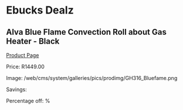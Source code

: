 
# Ebucks Dealz
## Alva Blue Flame Convection Roll about Gas Heater - Black
[Product Page](https://www.ebucks.com/web/shop/productSelected.do?prodId=1142118250&catId=704982758)

Price: R1449.00

Image: /web/cms/system/galleries/pics/prodimg/GH316_Bluefame.png

Savings: 

Percentage off: %
	